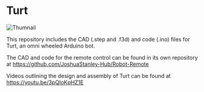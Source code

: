 # Turt
![Thumnail](https://github.com/user-attachments/assets/710c996e-4d52-4472-b663-7b8efb9fe87c)

This repository includes the CAD (.step and .f3d) and code (.ino) files for Turt, an omni wheeled Arduino bot.

The CAD and code for the remote control can be found in its own repository at https://github.com/JoshuaStanley-Hub/Robot-Remote

Videos outlining the design and assembly of Turt can be found at https://youtu.be/3pQIoKpHZ1E
